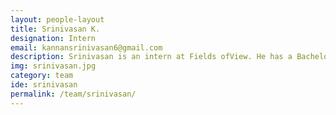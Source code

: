 ```yaml
---
layout: people-layout
title: Srinivasan K.
designation: Intern
email: kannansrinivasan6@gmail.com
description: Srinivasan is an intern at Fields ofView. He has a Bachelor’s degree in Electronics and Instrumentation Engineering from SCSVMV University, Kanchipuram. He is currently pursuing post graduate diploma in Interaction Design (UI/UX) From DJ Academy of Design, Coimbatore. He is interested in human computer interaction, design research, storytelling, and data visualisation. His hobbies are playing cricket, sketching and swimming.
img: srinivasan.jpg
category: team
ide: srinivasan
permalink: /team/srinivasan/
---
```

